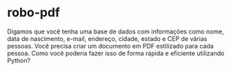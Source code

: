 # robo-pdf
Digamos que você tenha uma base de dados com informações como nome, data de nascimento, e-mail, endereço, cidade, estado e CEP de várias pessoas. Você precisa criar um documento em PDF estilizado para cada pessoa. Como você poderia fazer isso de forma rápida e eficiente utilizando Python?
